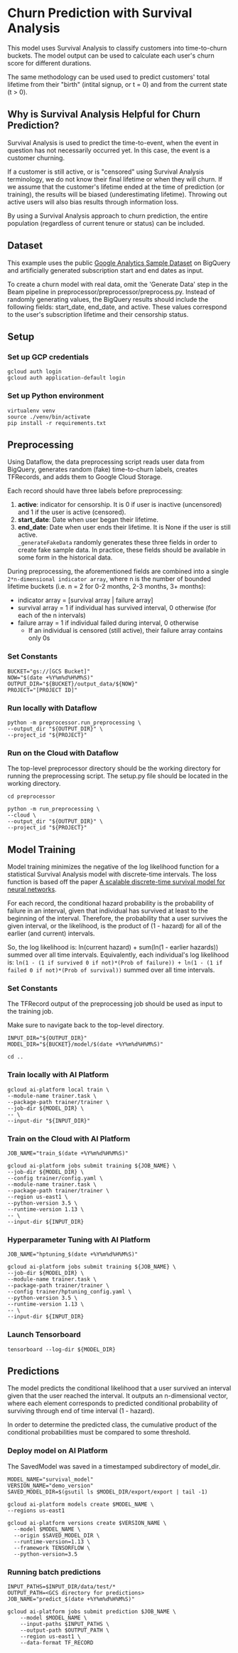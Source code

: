 # Churn Prediction with Survival Analysis
This model uses Survival Analysis to classify customers into time-to-churn buckets. The model output can be used to calculate each user's churn score for different durations.

The same methodology can be used used to predict customers' total lifetime from their "birth" (intital signup, or t = 0) and from the current state (t > 0).

## Why is Survival Analysis Helpful for Churn Prediction?
Survival Analysis is used to predict the time-to-event, when the event in question has not necessarily occurred yet. In this case, the event is a customer churning. 
  
If a customer is still active, or is "censored" using Survival Analysis terminology, we do not know their final lifetime or when they will churn. If we assume that the customer's lifetime ended at the time of prediction (or training), the results will be biased (underestimating lifetime). Throwing out active users will also bias results through information loss.
  
By using a Survival Analysis approach to churn prediction, the entire population (regardless of current tenure or status) can be included. 

## Dataset
This example uses the public [Google Analytics Sample Dataset](https://support.google.com/analytics/answer/7586738?hl=en) on BigQuery and artificially generated subscription start and end dates as input. 

To create a churn model with real data, omit the 'Generate Data' step in the Beam pipeline in preprocessor/preprocessor/preprocess.py. Instead of randomly generating values, the BigQuery results should include the following fields: start_date, end_date, and active. These values correspond to the user's subscription lifetime and their censorship status. 

## Setup
### Set up GCP credentials
```shell
gcloud auth login
gcloud auth application-default login
```

### Set up Python environment
```shell
virtualenv venv 
source ./venv/bin/activate
pip install -r requirements.txt
```


## Preprocessing
Using Dataflow, the data preprocessing script reads user data from BigQuery, generates random (fake) time-to-churn labels, creates TFRecords, and adds them to Google Cloud Storage. 

Each record should have three labels before preprocessing:
1. **active**: indicator for censorship. It is 0 if user is inactive (uncensored) and 1 if the user is active (censored).
2. **start_date**: Date when user began their lifetime.
3. **end_date**: Date when user ends their lifetime. It is None if the user is still active.   
`_generateFakeData` randomly generates these three fields in order to create fake sample data. In practice, these fields should be available in some form in the historical data. 

During preprocessing, the aforementioned fields are combined into a single `2*n-dimensional indicator array`, where n is the number of bounded lifetime buckets (i.e. n = 2 for 0-2 months, 2-3 months, 3+ months):
  + indicator array = [survival array | failure array]
  + survival array = 1 if individual has survived interval, 0 otherwise (for each of the n intervals)
  + failure array = 1 if individual failed during interval, 0 otherwise
    + If an individual is censored (still active), their failure array contains only 0s

### Set Constants
```shell
BUCKET="gs://[GCS Bucket]"
NOW="$(date +%Y%m%d%H%M%S)"
OUTPUT_DIR="${BUCKET}/output_data/${NOW}"
PROJECT="[PROJECT ID]"
```

### Run locally with Dataflow
```shell
python -m preprocessor.run_preprocessing \
--output_dir "${OUTPUT_DIR}" \
--project_id "${PROJECT}"
```

### Run on the Cloud with Dataflow
The top-level preprocessor directory should be the working directory for running the preprocessing script. The setup.py file should be located in the working directory.

```shell
cd preprocessor

python -m run_preprocessing \
--cloud \
--output_dir "${OUTPUT_DIR}" \
--project_id "${PROJECT}"
```
  
  
## Model Training
Model training minimizes the negative of the log likelihood function for a statistical Survival Analysis model with discrete-time intervals. The loss function is based off the paper [A scalable discrete-time survival model for neural networks](https://peerj.com/articles/6257.pdf).

For each record, the conditional hazard probability is the probability of failure in an interval, given that individual has survived at least to the beginning of the interval. Therefore, the probability that a user survives the given interval, or the likelihood, is the product of (1 - hazard) for all of the earlier (and current) intervals.
   
So, the log likelihood is: ln(current hazard) + sum(ln(1 - earlier hazards)) summed over all time intervals. Equivalently, each individual's log likelihood is: `ln(1 - (1 if survived 0 if not)*(Prob of failure)) + ln(1 - (1 if failed 0 if not)*(Prob of survival))` summed over all time intervals.
  
### Set Constants
The TFRecord output of the preprocessing job should be used as input to the training job.

Make sure to navigate back to the top-level directory.

```shell
INPUT_DIR="${OUTPUT_DIR}"
MODEL_DIR="${BUCKET}/model/$(date +%Y%m%d%H%M%S)"

cd ..
```
  
### Train locally with AI Platform
```shell
gcloud ai-platform local train \
--module-name trainer.task \
--package-path trainer/trainer \
--job-dir ${MODEL_DIR} \
-- \
--input-dir "${INPUT_DIR}"
```
   
### Train on the Cloud with AI Platform
```shell
JOB_NAME="train_$(date +%Y%m%d%H%M%S)"

gcloud ai-platform jobs submit training ${JOB_NAME} \
--job-dir ${MODEL_DIR} \
--config trainer/config.yaml \
--module-name trainer.task \
--package-path trainer/trainer \
--region us-east1 \
--python-version 3.5 \
--runtime-version 1.13 \
-- \
--input-dir ${INPUT_DIR}
```
  
### Hyperparameter Tuning with AI Platform
```shell
JOB_NAME="hptuning_$(date +%Y%m%d%H%M%S)"

gcloud ai-platform jobs submit training ${JOB_NAME} \
--job-dir ${MODEL_DIR} \
--module-name trainer.task \
--package-path trainer/trainer \
--config trainer/hptuning_config.yaml \
--python-version 3.5 \
--runtime-version 1.13 \
-- \
--input-dir ${INPUT_DIR}
```
  
### Launch Tensorboard
```shell
tensorboard --log-dir ${MODEL_DIR}
```
   
## Predictions
The model predicts the conditional likelihood that a user survived an interval given that the user reached the interval. It outputs an n-dimensional vector, where each element corresponds to predicted conditional probability of surviving through end of time interval (1 - hazard).
  
In order to determine the predicted class, the cumulative product of the conditional probabilities must be compared to some threshold.
   
### Deploy model on AI Platform
The SavedModel was saved in a timestamped subdirectory of model_dir.  
```shell
MODEL_NAME="survival_model"
VERSION_NAME="demo_version"
SAVED_MODEL_DIR=$(gsutil ls $MODEL_DIR/export/export | tail -1)

gcloud ai-platform models create $MODEL_NAME \
--regions us-east1

gcloud ai-platform versions create $VERSION_NAME \
  --model $MODEL_NAME \
  --origin $SAVED_MODEL_DIR \
  --runtime-version=1.13 \
  --framework TENSORFLOW \
  --python-version=3.5
```
### Running batch predictions
```shell
INPUT_PATHS=$INPUT_DIR/data/test/*
OUTPUT_PATH=<GCS directory for predictions>
JOB_NAME="predict_$(date +%Y%m%d%H%M%S)"

gcloud ai-platform jobs submit prediction $JOB_NAME \
    --model $MODEL_NAME \
    --input-paths $INPUT_PATHS \
    --output-path $OUTPUT_PATH \
    --region us-east1 \
    --data-format TF_RECORD
```
